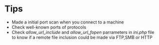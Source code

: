 # Tips

* Made a initial port scan when you connect to a machine
* Check well-known ports of protocols
* Check _allow\_url\_include_ and _allow\_url\_fopen_ parrameters in _ini.php_ file to know if a remote file inclusion could be made via FTP,SMB or HTTP
